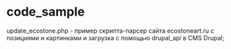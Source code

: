 # code_sample

update_ecostone.php - пример скрипта-парсер сайта ecostoneart.ru с позициями и картинками и загрузка с помощью drupal_api в CMS Drupal;
